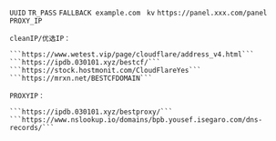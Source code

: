 ```UUID```
```TR_PASS```
```FALLBACK example.com ```
```kv```
```https://panel.xxx.com/panel```
```PROXY_IP```
```
cleanIP/优选IP：

```https://www.wetest.vip/page/cloudflare/address_v4.html```
```https://ipdb.030101.xyz/bestcf/```
```https://stock.hostmonit.com/CloudFlareYes```
```https://mrxn.net/BESTCFDOMAIN```

PROXYIP：

```https://ipdb.030101.xyz/bestproxy/```
```https://www.nslookup.io/domains/bpb.yousef.isegaro.com/dns-records/```
```
